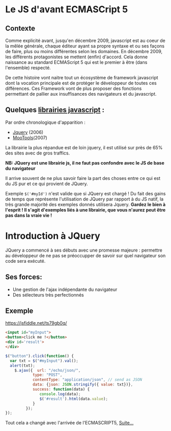 # Le JS d'avant ECMASCript 5
## Contexte
Comme explicité avant, jusqu'en décembre 2009, javascript est au coeur de la mêlée générale, chaque éditeur ayant sa propre syntaxe et ou ses façons de faire, plus ou moins différentes selon les domaines. En décembre 2009, les différents protagonistes se mettent (enfin) d'accord. 
Cela donne naissance au standard ECMAScript 5 qui est le premier à être (dans l'ensemble) respecté.

De cette histoire vont naitre tout un écosystème de framework javascript dont la vocation principale est de protéger le développeur de toutes ces différences. Ces Framework vont de plus proposer des fonctions permettant de pallier aux insuffisances des navigateurs et du javascript.

## Quelques [librairies javascript][1] :
Par ordre chronologique d'apparition :
* [Jquery](https://jquery.com/) (2006)
* [MooTools](http://mootools.net/)(2007)

La librairie la plus répandue est de loin jquery, il est utilisé sur près de 65% des sites avec de gros traffics.

**NB: JQuery est une librairie js, il ne faut pas confondre avec le JS de base du navigateur**

Il arrive souvent de ne plus savoir faire la part des choses entre ce qui est du JS pur et ce qui provient de JQuery.

Exemple ```$('#myId')``` n'est valide que si JQuery est chargé ! 
Du fait des gains de temps que représente l'utilisation de JQuery par rapport à du JS natif, la très grande majorité des exemples donnés utilisera Jquery. **Gardez le bien à l'esprit ! Il s'agit d'exemples liés à une librairie, que vous n'aurez peut être pas dans la vraie vie !**

# Introduction à JQuery
JQuery a commencé à ses débuts avec une promesse majeure : permettre au développeur de ne pas se préoccupper de savoir sur quel navigateur son code  sera exécuté.

## Ses forces:  
* Une gestion de l'ajax indépendante du navigateur
* Des sélecteurs très perfectionnés

## Exemple 
https://jsfiddle.net/ts79gb0q/

```html
<input id="myInput">
<button>click me !</button>
<div id='result'>
</div>
```

```javascript
$("button").click(function() {
  var txt = $("#myInput").val();
  alert(txt);
 	$.ajax({  url: "/echo/json/",
            type: "POST",
            contentType: "application/json", // send as JSON
            data: {json: JSON.stringify({ value: txt})},
            success: function(data) {
               console.log(data);
               $('#result').html(data.value);
            }
         });
});
```

Tout cela a changé avec l'arrivée de l'ECMASCRIPT5, [Suite...](./03-le-JS-apres-ECMA5.md)

[1]:https://en.wikipedia.org/wiki/List_of_JavaScript_libraries
